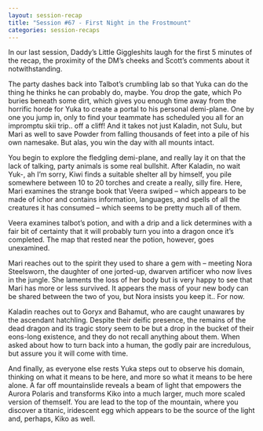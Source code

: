 ```yaml
---
layout: session-recap
title: "Session #67 - First Night in the Frostmount"
categories: session-recaps
---
```


In our last session, Daddy’s Little Giggleshits laugh for the first 5 minutes of the recap, the proximity of the DM’s cheeks and Scott’s comments about it notwithstanding.

The party dashes back into Talbot’s crumbling lab so that Yuka can do the thing he thinks he can probably do, maybe. You drop the gate, which Po buries beneath some dirt, which gives you enough time away from the horrific horde for Yuka to create a portal to his personal demi-plane. One by one you jump in, only to find your teammate has scheduled you all for an impromptu skii trip.. off a cliff! And it takes not just Kaladin, not Sulu, but Mari as well to save Powder from falling thousands of feet into a pile of his own namesake. But alas, you win the day with all mounts intact.

You begin to explore the fledgling demi-plane, and really lay it on that the lack of talking, party animals is some real bullshit. After Kaladin, no wait Yuk-, ah I’m sorry, Kiwi finds a suitable shelter all by himself, you pile somewhere between 10 to 20 torches and create a really, silly fire. Here, Mari examines the strange book that Veera swiped – which appears to be made of ichor and contains information, languages, and spells of all the creatures it has consumed – which seems to be pretty much all of them.

Veera examines talbot’s potion, and with a drip and a lick determines with a fair bit of certainty that it will probably turn you into a dragon once it’s completed. The map that rested near the potion, however, goes unexamined.

Mari reaches out to the spirit they used to share a gem with – meeting Nora Steelsworn, the daughter of one jorted-up, dwarven artificer who now lives in the jungle. She laments the loss of her body but is very happy to see that Mari has more or less survived. It appears the mass of your new body can be shared between the two of you, but Nora insists you keep it.. For now.

Kaladin reaches out to Goryx and Bahamut, who are caught unawares by the ascendant hatchling. Despite their deific presence, the remains of the dead dragon and its tragic story seem to be but a drop in the bucket of their eons-long existence, and they do not recall anything about them. When asked about how to turn back into a human, the godly pair are incredulous, but assure you it will come with time.

And finally, as everyone else rests Yuka steps out to observe his domain, thinking on what it means to be here, and more so what it means to be here alone. A far off mountainslide reveals a beam of light that empowers the Aurora Polaris and transforms Kiko into a much larger, much more scaled version of themself. You are lead to the top of the mountain, where you discover a titanic, iridescent egg which appears to be the source of the light and, perhaps, Kiko as well.
